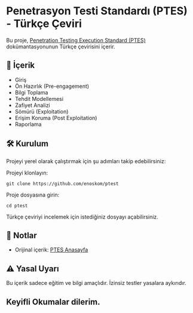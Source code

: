 # Penetrasyon Testi Standardı (PTES) - Türkçe Çeviri

Bu proje, [Penetration Testing Execution Standard (PTES)](http://www.pentest-standard.org/index.php/Main_Page) dokümantasyonunun Türkçe çevirisini içerir.

## 📘 İçerik

- Giriş
- Ön Hazırlık (Pre-engagement)
- Bilgi Toplama
- Tehdit Modellemesi
- Zafiyet Analizi
- Sömürü (Exploitation)
- Erişim Koruma (Post Exploitation)
- Raporlama

## 🛠️ Kurulum

Projeyi yerel olarak çalıştırmak için şu adımları takip edebilirsiniz:

Projeyi klonlayın:

	git clone https://github.com/enoskom/ptest

Proje dosyasına girin:

	cd ptest

Türkçe çeviriyi incelemek için istediğiniz dosyayı açabilirsiniz.

## 📌 Notlar

- Orijinal içerik: [PTES Anasayfa](http://www.pentest-standard.org/index.php/Main_Page)

## ⚠️ Yasal Uyarı

Bu içerik sadece eğitim ve bilgi amaçlıdır. İzinsiz testler yasalara aykırıdır.

## Keyifli Okumalar dilerim.
